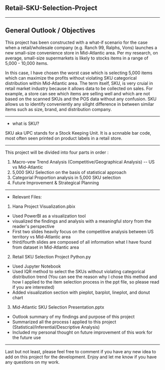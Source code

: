 ## Retail-SKU-Selection-Project

-------------------------------------

## General Outlook / Objectives

This project has been constructed with a what-if scenario for the case when a retail/wholesale company (e.g. Ranch 99,  Ralphs, Vons) launches a new small-size convenience store in Mid-Atlantic area. Per my research, on average, small-size supermarkets is likely to stocks items in a range of 5,000 - 10,000 items. 

In this case, I have chosen the worst case which is selecting 5,000 items which can maximize the profits without violating SKU categorical distribution within Mid-Atlantic area. The term itself, SKU, is very cruial in retail market industry because it allows data to be collected on sales. For example, a store can see which items are selling well and which are not based on the scanned SKUs and the POS data without any confusion. SKU allows us to identify conveniently any silight difference in between similar items such as size, brand, and distribution company.

-------------------------------------

* what is SKU? 

SKU aka UPC stands for a Stock Keeping Unit. It is a scnnable bar code, most often seen printed on product labels in a retail store.


-------------------------------------

This project will be divided into four parts in order :

1) Macro-vew Trend Analysis (Competitive/Geographical Analysis) -- US vs Mid-Atlantic
2) 5,000 SKU Selection on the basis of statistical approach
3) Categorial Proportion analysis in 5,000 SKU selection
4) Future Improvement & Strategical Planning

-------------------------------------

* Relevant Files:

1) Hana Project Visualization.pbix
- Used PowerBI as a visualization tool
- visualized the findings and analysis with a meaningful story from the reader's perspective
- First two slides heavily focus on the competitive analysis between US territory vs Mid-Atlantic area
- third/fourth slides are composed of all information what I have found from dataset in Mid-Atlantic area

2) Retail SKU Selection Project Python.py
- Used Jupyter Notebook
- Used IQR method to select the SKUs without violating categorical distribution trend (You can see the reason why I chose this method and how I applied to the item selection process in the ppt file, so please read if you are interested)
- Added visualization section with pieplot, barplot, lineplot, and donut chart

3) Mid-Atlantic SKU Selection Presentation.pptx
- Outlook summary of my findings and purpose of this project
- Summarized all the process I applied to this project (Statistical/Inferential/Descriptive Analysis)
- Included my personal thought on future improvement of this work for the future use

---------------------------------

Last but not least, please feel free to comment if you have any new idea to add on this project for the development.
Enjoy and let me know if you have any questions on my work.
